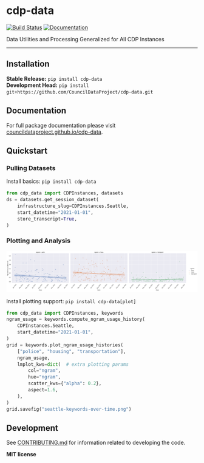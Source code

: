 # cdp-data

[![Build Status](https://github.com/CouncilDataProject/cdp-data/workflows/Build/badge.svg)](https://github.com/CouncilDataProject/cdp-data/actions)
[![Documentation](https://github.com/CouncilDataProject/cdp-data/workflows/Documentation/badge.svg)](https://CouncilDataProject.github.io/cdp-data)

Data Utilities and Processing Generalized for All CDP Instances

---

## Installation

**Stable Release:** `pip install cdp-data`<br>
**Development Head:** `pip install git+https://github.com/CouncilDataProject/cdp-data.git`

## Documentation

For full package documentation please visit [councildataproject.github.io/cdp-data](https://councildataproject.github.io/cdp-data).

## Quickstart

### Pulling Datasets

Install basics: `pip install cdp-data`

```python
from cdp_data import CDPInstances, datasets
ds = datasets.get_session_dataset(
    infrastructure_slug=CDPInstances.Seattle,
    start_datetime="2021-01-01",
    store_transcript=True,
)
```

### Plotting and Analysis

![Seattle keyword usage over time](https://raw.githubusercontent.com/CouncilDataProject/cdp-data/main/docs/_static/seattle-keywords-over-time.png)

Install plotting support: `pip install cdp-data[plot]`

```python
from cdp_data import CDPInstances, keywords
ngram_usage = keywords.compute_ngram_usage_history(
    CDPInstances.Seattle,
    start_datetime="2021-01-01",
)
grid = keywords.plot_ngram_usage_histories(
    ["police", "housing", "transportation"],
    ngram_usage,
    lmplot_kws=dict(  # extra plotting params
        col="ngram",
        hue="ngram",
        scatter_kws={"alpha": 0.2},
        aspect=1.6,
    ),
)
grid.savefig("seattle-keywords-over-time.png")
```

## Development

See [CONTRIBUTING.md](CONTRIBUTING.md) for information related to developing the code.

**MIT license**
